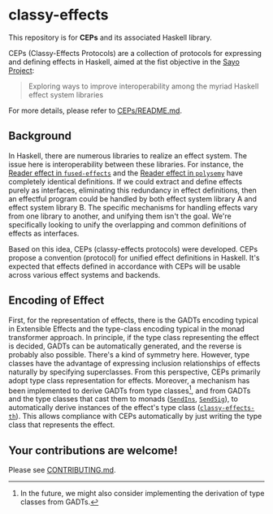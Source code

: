 # classy-effects

This repository is for **CEPs** and its associated Haskell library.

CEPs (Classy-Effects Protocols) are a collection of protocols for expressing and defining effects in Haskell, aimed at the fist objective in the [Sayo Project](https://github.com/sayo-hs):

> Exploring ways to improve interoperability among the myriad Haskell effect system libraries

For more details, please refer to [CEPs/README.md](CEPs/README.md).

## Background
In Haskell, there are numerous libraries to realize an effect system. The issue here is interoperability between these libraries. For instance, the [Reader effect in `fused-effects`](https://hackage.haskell.org/package/fused-effects-1.1.2.2/docs/Control-Effect-Reader.html#t:Reader) and the [Reader effect in `polysemy`](https://hackage.haskell.org/package/polysemy-1.9.1.1/docs/Polysemy-Reader.html) have completely identical definitions. If we could extract and define effects purely as interfaces, eliminating this redundancy in effect definitions, then an effectful program could be handled by both effect system library A and effect system library B. The specific mechanisms for handling effects vary from one library to another, and unifying them isn't the goal. We're specifically looking to unify the overlapping and common definitions of effects as interfaces.

Based on this idea, CEPs (classy-effects protocols) were developed. CEPs propose a convention (protocol) for unified effect definitions in Haskell. It's expected that effects defined in accordance with CEPs will be usable across various effect systems and backends.

## Encoding of Effect
First, for the representation of effects, there is the GADTs encoding typical in Extensible Effects and the type-class encoding typical in the monad transformer approach. In principle, if the type class representing the effect is decided, GADTs can be automatically generated, and the reverse is probably also possible. There's a kind of symmetry here. However, type classes have the advantage of expressing inclusion relationships of effects naturally by specifying superclasses. From this perspective, CEPs primarily adopt type class representation for effects. Moreover, a mechanism has been implemented to derive GADTs from type classes[^1], and from GADTs and the type classes that cast them to monads ([`SendIns`](https://hackage.haskell.org/package/classy-effects-base-0.1.0.0/docs/Control-Effect-Class.html#t:SendIns), [`SendSig`](https://hackage.haskell.org/package/classy-effects-base-0.1.0.0/docs/Control-Effect-Class.html#t:SendSig)), to automatically derive instances of the effect's type class ([`classy-effects-th`](https://hackage.haskell.org/package/classy-effects-th)). This allows compliance with CEPs automatically by just writing the type class that represents the effect.

[^1]: In the future, we might also consider implementing the derivation of type classes from GADTs.

## Your contributions are welcome!
Please see [CONTRIBUTING.md](CONTRIBUTING.md).
